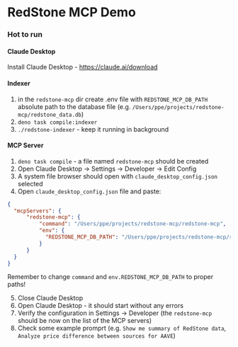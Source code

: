 # RedStone MCP Demo

### Hot to run

#### Claude Desktop
Install Claude Desktop - https://claude.ai/download

#### Indexer
1. in the `redstone-mcp` dir create .env file with `REDSTONE_MCP_DB_PATH` absolute path to the database file (e.g. `/Users/ppe/projects/redstone-mcp/redstone_data.db`)
2. `deno task compile:indexer`
3. `./redstone-indexer` - keep it running in background

#### MCP Server
1. `deno task compile` - a file named `redstone-mcp` should be created
2. Open Claude Desktop -> Settings -> Developer -> Edit Config
3. A system file browser should open with `claude_desktop_config.json` selected
4. Open `claude_desktop_config.json` file and paste:
```json
{
  "mcpServers": {
      "redstone-mcp": {
          "command": "/Users/ppe/projects/redstone-mcp/redstone-mcp",
          "env": {
            "REDSTONE_MCP_DB_PATH": "/Users/ppe/projects/redstone-mcp/redstone_data.db"
          }
      }
  }
}
```
Remember to change `command` and `env.REDSTONE_MCP_DB_PATH` to proper paths!  

5. Close Claude Desktop
6. Open Claude Desktop - it should start without any errors
7. Verify the configuration in Settings -> Developer (the `redstone-mcp` should be
now on the list of the MCP servers)
8. Check some example promprt (e.g. `Show me summary of RedStone data`, `Analyze price difference between sources for AAVE`)


